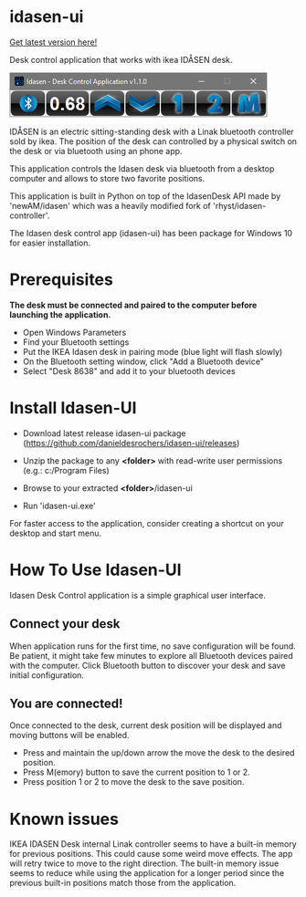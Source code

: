 # idasen-ui

[Get latest version here!](https://github.com/danieldesrochers/idasen-ui/releases)

Desk control application that works with ikea IDÅSEN desk.


![app screenshot](./idasen-ui.png)

IDÅSEN is an electric sitting-standing desk with a Linak bluetooth controller sold by ikea.
The position of the desk can controlled by a physical switch on the desk or via bluetooth using an phone app.

This application controls the Idasen desk via bluetooth from a desktop computer and allows to store two favorite positions.

This application is built in Python on top of the IdasenDesk API made by 'newAM/idasen' which was a heavily modified fork of 'rhyst/idasen-controller'.

The Idasen desk control app (idasen-ui) has been package for Windows 10 for easier installation.


Prerequisites
=============
**The desk must be connected and paired to the computer before launching the application.**
- Open Windows Parameters
- Find your Bluetooth settings
- Put the IKEA Idasen desk in pairing mode (blue light will flash slowly)
- On the Bluetooth setting window, click "Add a Bluetooth device"
- Select "Desk 8638" and add it to your bluetooth devices

Install Idasen-UI
=================
- Download latest release idasen-ui package (https://github.com/danieldesrochers/idasen-ui/releases)

- Unzip the package to any **\<folder\>** with read-write user permissions (e.g.: c:/Program Files)

- Browse to your extracted **\<folder\>**/idasen-ui 

- Run 'idasen-ui.exe'

For faster access to the application, consider creating a shortcut on your desktop and start menu.

How To Use Idasen-UI
====================
Idasen Desk Control application is a simple graphical user interface.

Connect your desk
------------------
When application runs for the first time, no save configuration will be found. 
Be patient, it might take few minutes to explore all Bluetooth devices paired with the computer.
Click Bluetooth button to discover your desk and save initial configuration.

You are connected!
------------------
Once connected to the desk, current desk position will be displayed and moving buttons will be enabled. 
- Press and maintain the up/down arrow the move the desk to the desired position.
- Press M(emory) button to save the current position to 1 or 2.
- Press position 1 or 2 to move the desk to the save position.

Known issues
============
IKEA IDASEN Desk internal Linak controller seems to have a built-in memory for previous positions. This could cause some weird move effects. The app will retry twice to move to the right direction. The built-in memory issue seems to reduce while using the application for a longer period since the previous built-in positions match those from the application.
